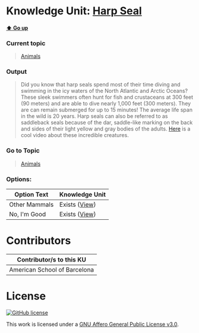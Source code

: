 # Knowledge Unit: [Harp Seal](../../knowledge_units/animals/harp-seal.md)

#### [:arrow_up: Go up](../../topics/animals.md)
### Current topic
> [Animals](../../topics/animals.md)
### Output
> Did you know that harp seals spend most of their time diving and swimming in the icy waters of the North Atlantic and Arctic Oceans? These sleek swimmers often hunt for fish and crustaceans at 300 feet (90 meters) and are able to dive nearly 1,000 feet (300 meters). They are can remain submerged for up to 15 minutes! The average life span in the wild is 20 years. Harp seals can also be referred to as saddleback seals because of the dar, saddle-like marking on the back and sides of their light yellow and gray bodies of the adults. [Here](https://www.youtube.com/embed/BF2TZq-ntRQ) is a cool video about these incredible creatures.
### Go to Topic
> [Animals](../../topics/animals.md)

### Options: 

| Option Text | Knowledge Unit |
| - | - |  
| Other Mammals  |  Exists ([View](../../knowledge_units/animals/other-mammals.md))  |  
| No, I&#039;m Good  |  Exists ([View](../../knowledge_units/animals/no-im-good.md))  | 

# Contributors

| Contributor/s to this KU |
| - | 
| American School of Barcelona |

# License
[![GitHub license](https://img.shields.io/github/license/inbrainz/cerebro)](https://github.com/inbrainz/cerebro/blob/master/LICENSE)

This work is licensed under a [GNU Affero General Public License v3.0](https://www.gnu.org/licenses/agpl-3.0.txt).